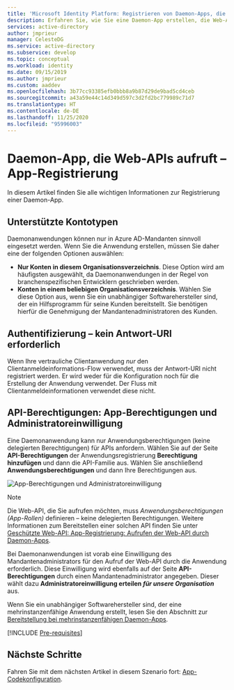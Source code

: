 ```yaml
---
title: 'Microsoft Identity Platform: Registrieren von Daemon-Apps, die Web-APIs aufrufen | Azure'
description: Erfahren Sie, wie Sie eine Daemon-App erstellen, die Web-APIs aufruft – App-Registrierung
services: active-directory
author: jmprieur
manager: CelesteDG
ms.service: active-directory
ms.subservice: develop
ms.topic: conceptual
ms.workload: identity
ms.date: 09/15/2019
ms.author: jmprieur
ms.custom: aaddev
ms.openlocfilehash: 3b77cc93385efb0bbb8a9b87d29de9bad5cd4ceb
ms.sourcegitcommit: a43a59e44c14d349d597c3d2fd2bc779989c71d7
ms.translationtype: HT
ms.contentlocale: de-DE
ms.lasthandoff: 11/25/2020
ms.locfileid: "95996003"
---
```

# <a name="daemon-app-that-calls-web-apis---app-registration"></a>Daemon-App, die Web-APIs aufruft – App-Registrierung

In diesem Artikel finden Sie alle wichtigen Informationen zur Registrierung einer Daemon-App.

## <a name="supported-account-types"></a>Unterstützte Kontotypen

Daemonanwendungen können nur in Azure AD-Mandanten sinnvoll eingesetzt werden. Wenn Sie die Anwendung erstellen, müssen Sie daher eine der folgenden Optionen auswählen:

- **Nur Konten in diesem Organisationsverzeichnis**. Diese Option wird am häufigsten ausgewählt, da Daemonanwendungen in der Regel von branchenspezifischen Entwicklern geschrieben werden.
- **Konten in einem beliebigen Organisationsverzeichnis**. Wählen Sie diese Option aus, wenn Sie ein unabhängiger Softwarehersteller sind, der ein Hilfsprogramm für seine Kunden bereitstellt. Sie benötigen hierfür die Genehmigung der Mandantenadministratoren des Kunden.

## <a name="authentication---no-reply-uri-needed"></a>Authentifizierung – kein Antwort-URI erforderlich

Wenn Ihre vertrauliche Clientanwendung *nur* den Clientanmeldeinformations-Flow verwendet, muss der Antwort-URI nicht registriert werden. Er wird weder für die Konfiguration noch für die Erstellung der Anwendung verwendet. Der Fluss mit Clientanmeldeinformationen verwendet diese nicht.

## <a name="api-permissions---app-permissions-and-admin-consent"></a>API-Berechtigungen: App-Berechtigungen und Administratoreinwilligung

Eine Daemonanwendung kann nur Anwendungsberechtigungen (keine delegierten Berechtigungen) für APIs anfordern. Wählen Sie auf der Seite **API-Berechtigungen** der Anwendungsregistrierung **Berechtigung hinzufügen** und dann die API-Familie aus. Wählen Sie anschließend **Anwendungsberechtigungen** und dann Ihre Berechtigungen aus.

![App-Berechtigungen und Administratoreinwilligung](media/scenario-daemon-app/app-permissions-and-admin-consent.png)

> [!NOTE]
> Die Web-API, die Sie aufrufen möchten, muss *Anwendungsberechtigungen (App-Rollen)* definieren – keine delegierten Berechtigungen. Weitere Informationen zum Bereitstellen einer solchen API finden Sie unter [Geschützte Web-API: App-Registrierung: Aufrufen der Web-API durch Daemon-Apps](scenario-protected-web-api-app-registration.md#if-your-web-api-is-called-by-a-daemon-app).

Bei Daemonanwendungen ist vorab eine Einwilligung des Mandantenadministrators für den Aufruf der Web-API durch die Anwendung erforderlich. Diese Einwilligung wird ebenfalls auf der Seite **API-Berechtigungen** durch einen Mandantenadministrator angegeben. Dieser wählt dazu **Administratoreinwilligung erteilen *für unsere Organisation*** aus.

Wenn Sie ein unabhängiger Softwarehersteller sind, der eine mehrinstanzenfähige Anwendung erstellt, lesen Sie den Abschnitt zur [Bereitstellung bei mehrinstanzenfähigen Daemon-Apps](scenario-daemon-production.md#deployment---multitenant-daemon-apps).

[!INCLUDE [Pre-requisites](../../../includes/active-directory-develop-scenarios-registration-client-secrets.md)]

## <a name="next-steps"></a>Nächste Schritte

Fahren Sie mit dem nächsten Artikel in diesem Szenario fort: [App-Codekonfiguration](./scenario-daemon-app-configuration.md).
